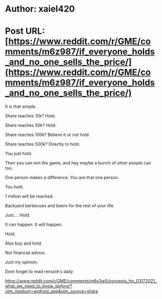 # Author: xaiel420
# Post URL: [https://www.reddit.com/r/GME/comments/m6z987/if_everyone_holds_and_no_one_sells_the_price/](https://www.reddit.com/r/GME/comments/m6z987/if_everyone_holds_and_no_one_sells_the_price/)


It is that simple.

Share reaches 10k? Hold.

Share reaches 50k? Hold.

Share reaches 100k? Believe it or not hold.

Share reaches 500k? Directly to hold.

You just hold.

Then you can win the game, and hey maybe a bunch of other people can too.

One person makes a difference. You are that one person.

You hold.

1 million will be reached. 

Backyard barbecues and beers for the rest of your life.

Just.... Hold.

It can happen. It will happen.

Hold.

Also buy and hold.

Not financial advice.

Just my opinion.

Dont forget to read rensole's daily

https://www.reddit.com/r/GME/comments/m6x3w5/synopsis_for_03172021_what_we_need_to_know_before/?utm_medium=android_app&utm_source=share